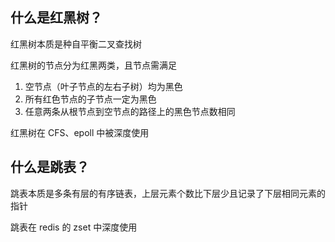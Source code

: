## 什么是红黑树？

红黑树本质是种自平衡二叉查找树

红黑树的节点分为红黑两类，且节点需满足

1. 空节点（叶子节点的左右子树）均为黑色
2. 所有红色节点的子节点一定为黑色
3. 任意两条从根节点到空节点的路径上的黑色节点数相同

红黑树在 CFS、epoll 中被深度使用

## 什么是跳表？

跳表本质是多条有层的有序链表，上层元素个数比下层少且记录了下层相同元素的指针

跳表在 redis 的 zset 中深度使用
